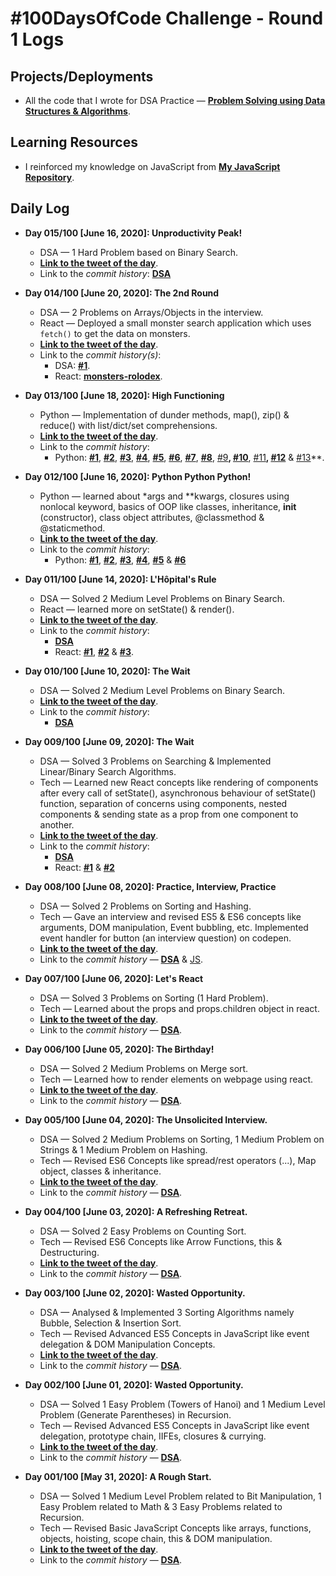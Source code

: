 # #100DaysOfCode Challenge - Round 1 Logs

## Projects/Deployments

- All the code that I wrote for DSA Practice &mdash; **[Problem Solving using Data Structures & Algorithms](https://ch-sriram.github.io/problem-solving-dsa/)**.

## Learning Resources

- I reinforced my knowledge on JavaScript from **[My JavaScript Repository](https://ch-sriram.github.io/JavaScript/)**.

## Daily Log

- **Day 015/100 [June 16, 2020]: Unproductivity Peak!**
  - DSA &mdash; 1 Hard Problem based on Binary Search.
  - **[Link to the tweet of the day](https://twitter.com/sriram68276699/status/1274551733927043073)**.
  - Link to the *commit history*: **[DSA](https://github.com/Ch-sriram/problem-solving-dsa/commit/7b9be75f074feb52a866cdfa3e2477ec871fdbfe)**

- **Day 014/100 [June 20, 2020]: The 2nd Round**
  - DSA &mdash; 2 Problems on Arrays/Objects in the interview.
  - React &mdash; Deployed a small monster search application which uses `fetch()` to get the data on monsters.
  - **[Link to the tweet of the day](https://twitter.com/sriram68276699/status/1274061030205743104)**.
  - Link to the *commit history(s)*:
    - DSA: **[#1](https://gist.github.com/Ch-sriram/eae47ac61bb90506747cb33e136bc3c5)**.
    - React: **[monsters-rolodex](https://ch-sriram.github.io/monsters-rolodex/)**.

- **Day 013/100 [June 18, 2020]: High Functioning**
  - Python &mdash; Implementation of dunder methods, map(), zip() & reduce() with list/dict/set comprehensions.
  - **[Link to the tweet of the day](https://twitter.com/sriram68276699/status/1273702707379843072)**.
  - Link to the *commit history*: 
    - Python: **[#1](https://github.com/Ch-sriram/python-advanced-concepts/commit/840ba8c0e6044bd9044307f58674966fea1287f5)**, **[#2](https://github.com/Ch-sriram/python-advanced-concepts/commit/a68e1828fea78b1959be247d14d77bc754e1c9bc)**, **[#3](https://github.com/Ch-sriram/python-advanced-concepts/commit/4dc033817e4a953fad6f639036d607b2c12dab72)**, **[#4](https://github.com/Ch-sriram/python-advanced-concepts/commit/602b78b81641e4592343dc17d090790f1306796a)**, **[#5](https://github.com/Ch-sriram/python-advanced-concepts/commit/b6372cbd45b28454d3f5814c8fc5f13bae7511ba)**, **[#6](https://github.com/Ch-sriram/python-advanced-concepts/commit/b1a3a8451c323b9e0c8ff7cbfef5f4a92e365cfd)**, **[#7](https://github.com/Ch-sriram/python-advanced-concepts/commit/482d39996d83781a80b1e4333d04772094fd1602)**, **[#8](https://github.com/Ch-sriram/python-advanced-concepts/commit/bcc79148e30ede3ced36f2820584d9779a718b49)**, [#9](https://github.com/Ch-sriram/python-advanced-concepts/commit/b7b805858837c9ecbab9709a19ecd20da9b7c38c)**, [#10](https://github.com/Ch-sriram/python-advanced-concepts/commit/b7b805858837c9ecbab9709a19ecd20da9b7c38c)**, [#11](https://github.com/Ch-sriram/python-advanced-concepts/commit/e43249dba6347f8d8318508ee53fffa13e7be69c)**, [#12](https://github.com/Ch-sriram/python-advanced-concepts/commit/b6321f70329a13430c3c4b87878da72a2e3b38f7)** & [#13](https://github.com/Ch-sriram/python-advanced-concepts/commit/ba94a6b6b0b5d78a1380868255a104d7a6466f4f)**.

- **Day 012/100 [June 16, 2020]: Python Python Python!**
  - Python &mdash; learned about *args and **kwargs, closures using nonlocal keyword, basics of OOP like classes, inheritance, __init__ (constructor), class object attributes, @classmethod & @staticmethod.
  - **[Link to the tweet of the day](https://twitter.com/sriram68276699/status/1272960074986647554)**.
  - Link to the *commit history*: 
    - Python: **[#1](https://github.com/Ch-sriram/python-advanced-concepts/commit/755792c0d4a0b290402b66ec816844557ddfff3b)**, **[#2](https://github.com/Ch-sriram/python-advanced-concepts/commit/34493d1738d4a75e37881173c4429b5e2738d3db)**, **[#3](https://github.com/Ch-sriram/python-advanced-concepts/commit/a5e2c4257cdde8d160b80eee6f40539ed063ad67)**, **[#4](https://github.com/Ch-sriram/python-advanced-concepts/commit/74b7a39e051637775ed18b7c052ebc94613ab0aa)**, **[#5](https://github.com/Ch-sriram/python-advanced-concepts/commit/68ee049423c8650d9c20a5f40598b140d72a5c41)** & **[#6](https://github.com/Ch-sriram/python-advanced-concepts/commit/253e7084b398e0f928f7e239a783ba254bd0c814)**

- **Day 011/100 [June 14, 2020]: L'Hôpital's Rule**
  - DSA &mdash; Solved 2 Medium Level Problems on Binary Search.
  - React &mdash; learned more on setState() & render().
  - **[Link to the tweet of the day](https://twitter.com/sriram68276699/status/1271897204072955904)**.
  - Link to the *commit history*: 
    - **[DSA](https://github.com/Ch-sriram/problem-solving-dsa/commit/6bd851ed23a8310ab7309702aca75e1e6d11a5cc)**
    - React: **[#1](https://github.com/Ch-sriram/react/commit/5a4d5970d90b1871b46c9cbc04c02d3a38560014)**, **[#2](https://github.com/Ch-sriram/react/commit/d4019dad916dcdd797e18b3dc3bf19660a5fbbd4)** & **[#3](https://github.com/Ch-sriram/react/commit/d4019dad916dcdd797e18b3dc3bf19660a5fbbd4)**.

- **Day 010/100 [June 10, 2020]: The Wait**
  - DSA &mdash; Solved 2 Medium Level Problems on Binary Search.
  - **[Link to the tweet of the day](https://twitter.com/sriram68276699/status/1270789333864284162)**.
  - Link to the *commit history*: 
    - **[DSA](https://github.com/Ch-sriram/problem-solving-dsa/commit/e9818909998a287e5e2516a2f98ce99bb6fa6f5a)**

- **Day 009/100 [June 09, 2020]: The Wait**
  - DSA &mdash; Solved 3 Problems on Searching & Implemented Linear/Binary Search Algorithms.
  - Tech &mdash; Learned new React concepts like rendering of components after every call of setState(), asynchronous behaviour of setState() function, separation of concerns using components, nested components & sending state as a prop from one component to another.
  - **[Link to the tweet of the day](https://twitter.com/sriram68276699/status/1270426183956480000)**.
  - Link to the *commit history*: 
    - **[DSA](https://github.com/Ch-sriram/problem-solving-dsa/commit/71ba433a75b9c373fb324026b3737c2d2b66b318)**
    - React: **[#1](https://github.com/Ch-sriram/react/commit/bbb046138407be5c45422966ffce22faac9563d1)** & **[#2](https://github.com/Ch-sriram/react/commit/13265c1fbb5e4d90bb0f82e8ac5fbe4287de67b5)**

- **Day 008/100 [June 08, 2020]: Practice, Interview, Practice**
  - DSA &mdash; Solved 2 Problems on Sorting and Hashing.
  - Tech &mdash; Gave an interview and revised ES5 & ES6 concepts like arguments, DOM manipulation, Event bubbling, etc. Implemented event handler for button (an interview question) on codepen.
  - **[Link to the tweet of the day](https://twitter.com/sriram68276699/status/1270050752916905985)**.
  - Link to the *commit history* &mdash; **[DSA](https://github.com/Ch-sriram/problem-solving-dsa/commit/0abd75b260d1f4bf5dcb02b26e77d45711f35865)** & [JS](https://codepen.io/ch-sriram/pen/bGEVgQy).

- **Day 007/100 [June 06, 2020]: Let's React**
  - DSA &mdash; Solved 3 Problems on Sorting (1 Hard Problem).
  - Tech &mdash; Learned about the props and props.children object in react.
  - **[Link to the tweet of the day](https://twitter.com/sriram68276699/status/1269369510961860617)**.
  - Link to the *commit history* &mdash; **[DSA](https://github.com/Ch-sriram/problem-solving-dsa/commit/57d15e33b9315dc0a06a099094164dc233366d18)**.

- **Day 006/100 [June 05, 2020]: The Birthday!**
  - DSA &mdash; Solved 2 Medium Problems on Merge sort.
  - Tech &mdash; Learned how to render elements on webpage using react.
  - **[Link to the tweet of the day](https://twitter.com/sriram68276699/status/1268960517764206592)**.
  - Link to the *commit history* &mdash; **[DSA](https://github.com/Ch-sriram/problem-solving-dsa/commit/d97a21c645602303b7afaa9904c7656248b21b06)**.

- **Day 005/100 [June 04, 2020]: The Unsolicited Interview.**
  - DSA &mdash; Solved 2 Medium Problems on Sorting, 1 Medium Problem on Strings & 1 Medium Problem on Hashing.
  - Tech &mdash; Revised ES6 Concepts like spread/rest operators (...), Map object, classes & inheritance.
  - **[Link to the tweet of the day](https://twitter.com/sriram68276699/status/1268611085118013446)**.
  - Link to the *commit history* &mdash; **[DSA](https://github.com/Ch-sriram/problem-solving-dsa/commit/85865dcb60a9d555822d34dd0003d7c9538aa07a)**.

- **Day 004/100 [June 03, 2020]: A Refreshing Retreat.**
  - DSA &mdash; Solved 2 Easy Problems on Counting Sort.
  - Tech &mdash; Revised ES6 Concepts like Arrow Functions, this & Destructuring.
  - **[Link to the tweet of the day](https://twitter.com/sriram68276699/status/1268242995284971528)**.
  - Link to the *commit history* &mdash; **[DSA](https://github.com/Ch-sriram/problem-solving-dsa/commit/2f767d079f5e684961f9ff7325c04731869c7eca)**.

- **Day 003/100 [June 02, 2020]: Wasted Opportunity.**
  - DSA &mdash; Analysed & Implemented 3 Sorting Algorithms namely Bubble, Selection & Insertion Sort.
  - Tech &mdash; Revised Advanced ES5 Concepts in JavaScript like event delegation & DOM Manipulation Concepts.
  - **[Link to the tweet of the day](https://twitter.com/sriram68276699/status/1267899330477715457?s=20)**.
  - Link to the *commit history* &mdash; **[DSA](https://github.com/Ch-sriram/problem-solving-dsa/commit/d3ac5d88e567ff1978c5cc7de6daaa7e491b2b15)**.

- **Day 002/100 [June 01, 2020]: Wasted Opportunity.**
  - DSA &mdash; Solved 1 Easy Problem (Towers of Hanoi) and 1 Medium Level Problem (Generate Parentheses) in Recursion.
  - Tech &mdash; Revised Advanced ES5 Concepts in JavaScript like event delegation, prototype chain, IIFEs, closures & currying.
  - **[Link to the tweet of the day](https://twitter.com/sriram68276699/status/1267517432303927297?s=20)**.
  - Link to the *commit history* &mdash; **[DSA](https://github.com/Ch-sriram/problem-solving-dsa/commit/0925eae1d71a58dcb4637cc6ffd55a47cecfad5b)**.

- **Day 001/100 [May 31, 2020]: A Rough Start.**
  - DSA &mdash; Solved 1 Medium Level Problem related to Bit Manipulation, 1 Easy Problem related to Math & 3 Easy Problems related to Recursion.
  - Tech &mdash; Revised Basic JavaScript Concepts like arrays, functions, objects, hoisting, scope chain, this & DOM manipulation.
  - **[Link to the tweet of the day](https://twitter.com/sriram68276699/status/1267140437778857985?s=20)**.
  - Link to the *commit history* &mdash; **[DSA](https://github.com/Ch-sriram/problem-solving-dsa/commit/6e7ba038165e227f8f73e163b9632de0cfa7209a)**.
